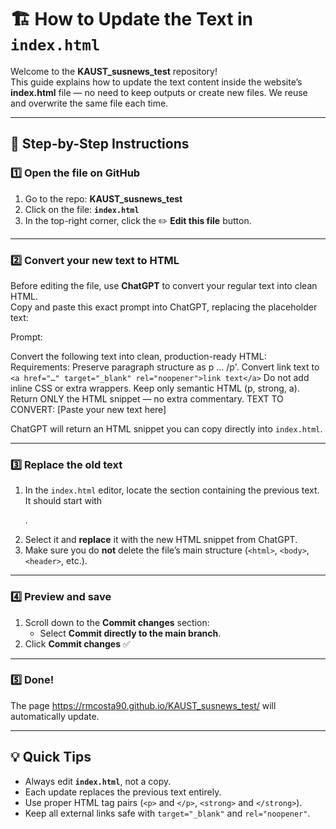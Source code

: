 # 🏗️ How to Update the Text in `index.html`

Welcome to the **KAUST_susnews_test** repository!  
This guide explains how to update the text content inside the website’s **index.html** file — no need to keep outputs or create new files. We reuse and overwrite the same file each time.

---

## 🔹 Step-by-Step Instructions

### **1️⃣ Open the file on GitHub**
1. Go to the repo: **KAUST_susnews_test**  
2. Click on the file: **`index.html`**  
3. In the top-right corner, click the ✏️ **Edit this file** button.

---

### **2️⃣ Convert your new text to HTML**

Before editing the file, use **ChatGPT** to convert your regular text into clean HTML.  
Copy and paste this exact prompt into ChatGPT, replacing the placeholder text:

Prompt:

  Convert the following text into clean, production-ready HTML:
  Requirements:
  Preserve paragraph structure as p ... /p'.
  Convert link text to `<a href="…" target="_blank" rel="noopener">link text</a>`
  Do not add inline CSS or extra wrappers.
  Keep only semantic HTML (p, strong, a).
  Return ONLY the HTML snippet — no extra commentary.
  TEXT TO CONVERT:
  [Paste your new text here]

  
ChatGPT will return an HTML snippet you can copy directly into `index.html`.

---

### **3️⃣ Replace the old text**
1. In the `index.html` editor, locate the section containing the previous text. It should start with <p>.  
2. Select it and **replace** it with the new HTML snippet from ChatGPT.  
3. Make sure you do **not** delete the file’s main structure (`<html>`, `<body>`, `<header>`, etc.).

---

### **4️⃣ Preview and save** 
1. Scroll down to the **Commit changes** section:  
   - Select **Commit directly to the main branch**.  
2. Click **Commit changes** ✅

---

### **5️⃣ Done!**
The page https://rmcosta90.github.io/KAUST_susnews_test/ will automatically update.

---

## 💡 Quick Tips
- Always edit **`index.html`**, not a copy.  
- Each update replaces the previous text entirely.  
- Use proper HTML tag pairs (`<p>` and `</p>`, `<strong>` and `</strong>`).  
- Keep all external links safe with `target="_blank"` and `rel="noopener"`.  
